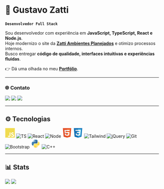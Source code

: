# 🤠 Gustavo Zatti
**`Desenvolvedor Full Stack`**

Sou desenvolvedor com experiência em **JavaScript, TypeScript, React e Node.js**.  
Hoje modernizo o site da **[Zatti Ambientes Planejados](https://www.zattiambientes.com.br)** e otimizo processos internos.  
Busco entregar **código de qualidade, interfaces intuitivas e experiências fluidas**.

👉 Dá uma olhada no meu **[Portfólio](https://zatticode.github.io/Portfolio)**.

---

### 🌐 Contato
<a href="mailto:devgustavozatti@gmail.com"><img src="https://img.shields.io/badge/Gmail-333?style=for-the-badge&logo=gmail&logoColor=white" /></a>
<a href="https://www.linkedin.com/in/gustavozatti" target="_blank"><img src="https://img.shields.io/badge/LinkedIn-0077B5?style=for-the-badge&logo=linkedin&logoColor=white" /></a>
<a href="https://instagram.com/gustavozatti.png" target="_blank"><img src="https://img.shields.io/badge/Instagram-E4405F?style=for-the-badge&logo=instagram&logoColor=white" /></a>

---

## ⚙️ Tecnologias
<div align="left">
  <img alt="JS" height="32" src="https://raw.githubusercontent.com/devicons/devicon/master/icons/javascript/javascript-plain.svg"/>
  <img alt="TS" height="32" src="https://cdn.jsdelivr.net/gh/devicons/devicon@latest/icons/typescript/typescript-original.svg"/>
  <img alt="React" height="32" src="https://cdn.jsdelivr.net/gh/devicons/devicon@latest/icons/react/react-original.svg"/>
  <img alt="Node" height="32" src="https://cdn.jsdelivr.net/gh/devicons/devicon@latest/icons/nodejs/nodejs-original.svg"/>
  <img alt="HTML" height="32" src="https://raw.githubusercontent.com/devicons/devicon/master/icons/html5/html5-original.svg"/>
  <img alt="CSS" height="32" src="https://raw.githubusercontent.com/devicons/devicon/master/icons/css3/css3-original.svg"/>
  <img alt="Tailwind" height="32" src="https://cdn.jsdelivr.net/gh/devicons/devicon@latest/icons/tailwindcss/tailwindcss-original.svg"/>
  <img alt="jQuery" height="32" src="https://cdn.jsdelivr.net/gh/devicons/devicon@latest/icons/jquery/jquery-original.svg"/>
  <img alt="Git" height="32" src="https://cdn.jsdelivr.net/gh/devicons/devicon@latest/icons/git/git-original.svg"/>
  <img alt="Bootstrap" height="32" src="https://cdn.jsdelivr.net/gh/devicons/devicon@latest/icons/bootstrap/bootstrap-original.svg"/>
  <img alt="Python" height="32" src="https://raw.githubusercontent.com/devicons/devicon/master/icons/python/python-original.svg"/>
  <img alt="C++" height="32" src="https://cdn.jsdelivr.net/gh/devicons/devicon@latest/icons/cplusplus/cplusplus-original.svg"/>
</div>

---

## 📊 Stats
<div>
  <img height="170" src="https://github-readme-stats.vercel.app/api?username=ZattiCode&theme=dark&show_icons=true&hide_border=true&count_private=true" />
  <img height="170" src="https://github-readme-stats.vercel.app/api/top-langs/?username=ZattiCode&theme=dark&show_icons=true&hide_border=true&layout=compact" />
</div>
